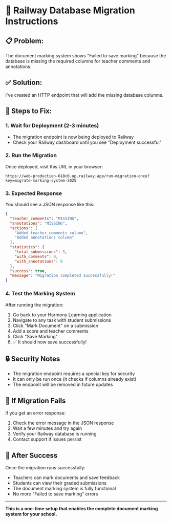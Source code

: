 # 🚀 Railway Database Migration Instructions

## 📋 **Problem:** 
The document marking system shows "Failed to save marking" because the database is missing the required columns for teacher comments and annotations.

## ✅ **Solution:**
I've created an HTTP endpoint that will add the missing database columns. 

## 🔧 **Steps to Fix:**

### **1. Wait for Deployment** (2-3 minutes)
- The migration endpoint is now being deployed to Railway
- Check your Railway dashboard until you see "Deployment successful"

### **2. Run the Migration**
Once deployed, visit this URL in your browser:

```
https://web-production-618c0.up.railway.app/run-migration-once?key=migrate-marking-system-2025
```

### **3. Expected Response**
You should see a JSON response like this:

```json
{
  "teacher_comments": "MISSING",
  "annotations": "MISSING", 
  "actions": [
    "Added teacher_comments column",
    "Added annotations column"
  ],
  "statistics": {
    "total_submissions": 5,
    "with_comments": 0,
    "with_annotations": 0
  },
  "success": true,
  "message": "Migration completed successfully!"
}
```

### **4. Test the Marking System**
After running the migration:
1. Go back to your Harmony Learning application
2. Navigate to any task with student submissions
3. Click "Mark Document" on a submission
4. Add a score and teacher comments
5. Click "Save Marking"
6. ✅ It should now save successfully!

## 🔒 **Security Notes**
- The migration endpoint requires a special key for security
- It can only be run once (it checks if columns already exist)
- The endpoint will be removed in future updates

## 🚨 **If Migration Fails**
If you get an error response:
1. Check the error message in the JSON response
2. Wait a few minutes and try again
3. Verify your Railway database is running
4. Contact support if issues persist

## 📝 **After Success**
Once the migration runs successfully:
- Teachers can mark documents and save feedback
- Students can view their graded submissions
- The document marking system is fully functional
- No more "Failed to save marking" errors

---

**This is a one-time setup that enables the complete document marking system for your school.**
